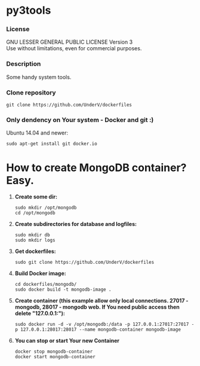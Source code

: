 # py3tools
### License
GNU LESSER GENERAL PUBLIC LICENSE Version 3  
Use without limitations, even for commercial purposes.
  
### Description
Some handy system tools.  
  
### Clone repository
```
git clone https://github.com/UnderV/dockerfiles
```

### Only dendency on Your system - Docker and git :)
Ubuntu 14.04 and newer:  
```
sudo apt-get install git docker.io
```

# How to create MongoDB container? Easy.
1. **Create some dir:**  
    ```
    sudo mkdir /opt/mongodb
    cd /opt/mongodb
    ```
2. **Create subdirectories for database and logfiles:**  
    ```
    sudo mkdir db  
    sudo mkdir logs
    ```
3. **Get dockerfiles:**  
    ```
    sudo git clone https://github.com/UnderV/dockerfiles
    ```
5. **Build Docker image:**  
    ```
    cd dockerfiles/mongodb/
    sudo docker build -t mongodb-image .
    ```
6. **Create container (this example allow only local connections. 27017 - mongodb, 28017 - mongodb web. If You need public access then delete "127.0.0.1:"):**  
    ```
    sudo docker run -d -v /opt/mongodb:/data -p 127.0.0.1:27017:27017 -p 127.0.0.1:28017:28017 --name mongodb-container mongodb-image
    ```
7. **You can stop or start Your new Container**  
    ```
    docker stop mongodb-container  
    docker start mongodb-container
    ```
